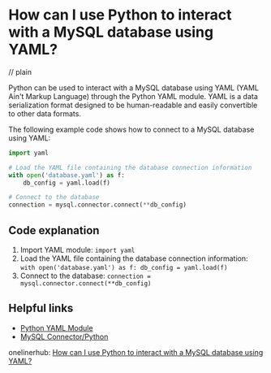 # How can I use Python to interact with a MySQL database using YAML?
// plain

Python can be used to interact with a MySQL database using YAML (YAML Ain't Markup Language) through the Python YAML module. YAML is a data serialization format designed to be human-readable and easily convertible to other data formats.

The following example code shows how to connect to a MySQL database using YAML:

```python
import yaml

# Load the YAML file containing the database connection information
with open('database.yaml') as f:
    db_config = yaml.load(f)

# Connect to the database
connection = mysql.connector.connect(**db_config)
```

## Code explanation


1. Import YAML module: `import yaml`
2. Load the YAML file containing the database connection information: `with open('database.yaml') as f: db_config = yaml.load(f)`
3. Connect to the database: `connection = mysql.connector.connect(**db_config)`

## Helpful links

- [Python YAML Module](https://pyyaml.org/)
- [MySQL Connector/Python](https://dev.mysql.com/doc/connector-python/en/)

onelinerhub: [How can I use Python to interact with a MySQL database using YAML?](https://onelinerhub.com/python-mysql/how-can-i-use-python-to-interact-with-a-mysql-database-using-yaml)